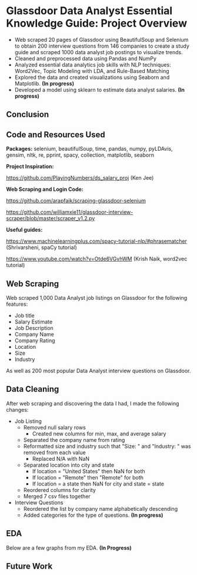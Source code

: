 # Glassdoor Data Analyst Essential Knowledge Guide: Project Overview 
* Web scraped 20 pages of Glassdoor using BeautifulSoup and Selenium to obtain 200 interview questions from 146 companies to create a study guide and scraped 1000 data analyst job postings to visualize trends.
* Cleaned and preprocessed data using Pandas and NumPy 
* Analyzed essential data analytics job skills with NLP techniques: Word2Vec, Topic Modeling with LDA, and Rule-Based Matching
* Explored the data and created visualizations using Seaborn and Matplotlib. **(In progress)**
* Developed a model using sklearn to estimate data analyst salaries. **(In progress)**

## Conclusion


## Code and Resources Used 
**Packages:** selenium, beautifulSoup, time, pandas, numpy, pyLDAvis, gensim, nltk, re, pprint, spacy, collection, matplotlib, seaborn

**Project Inspiration:** 

https://github.com/PlayingNumbers/ds_salary_proj (Ken Jee)

**Web Scraping and Login Code:** 

https://github.com/arapfaik/scraping-glassdoor-selenium

https://github.com/williamxie11/glassdoor-interview-scraper/blob/master/scraper_v1.2.py

**Useful guides:**

https://www.machinelearningplus.com/spacy-tutorial-nlp/#phrasematcher (Shrivarsheni, spaCy tutorial)

https://www.youtube.com/watch?v=Otde6VGvhWM (Krish Naik, word2vec tutorial)


## Web Scraping
Web scraped 1,000 Data Analyst job listings on Glassdoor for the following features: 

* Job title
* Salary Estimate
* Job Description
* Company Name
* Company Rating
* Location
* Size
* Industry 

As well as 200 most popular Data Analyst interview questions on Glassdoor.

## Data Cleaning
After web scraping and discovering the data I had, I made the following changes:
* Job Listing
  * Removed null salary rows
    * Created new columns for min, max, and average salary
  * Separated the company name from rating 
  * Reformatted size and industry such that "Size: " and "Industry: " was removed from each value
    * Replaced N/A with NaN
  * Separated location into city and state
    * If location = "United States" then NaN for both
    * If location = "Remote" then "Remote" for both
    * If location = a state then NaN for city and state = state
  * Reordered columns for clarity
  * Merged 7 csv files together 
* Interview Questions
  * Reordered the list by company name alphabetically descending
  * Added categories for the type of questions. **(In progress)**
  
## EDA
Below are a few graphs from my EDA. **(In Progress)**

## Future Work

